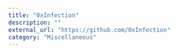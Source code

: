 ```yaml
---
title: "0xInfection"
description: ""
external_url: "https://github.com/0xInfection"
category: "Miscellaneous"
---
```

